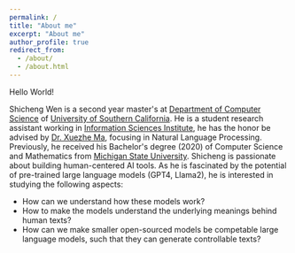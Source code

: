 ```yaml
---
permalink: /
title: "About me"
excerpt: "About me"
author_profile: true
redirect_from: 
  - /about/
  - /about.html
---
```


Hello World! 

Shicheng Wen is a second year master's at [Department of Computer Science](https://www.cs.usc.edu/) of [University of Southern California](https://www.usc.edu/). He is a student research assistant working in [Information Sciences Institute](https://www.isi.edu/), he has the honor be advised by [Dr. Xuezhe Ma](https://xuezhemax.github.io/), focusing in Natural Language Processing. Previously, he received his Bachelor's degree (2020) of Computer Science and Mathematics from [Michigan State University](https://msu.edu/). Shicheng is passionate about building human-centered AI tools. As he is fascinated by the potential of pre-trained large language models (GPT4, Llama2), he is interested in studying the following aspects:
 - How can we understand how these models work?
 - How to make the models understand the underlying meanings behind human texts? 
 - How can we make smaller open-sourced models be competable large language models, such that they can generate controllable texts?